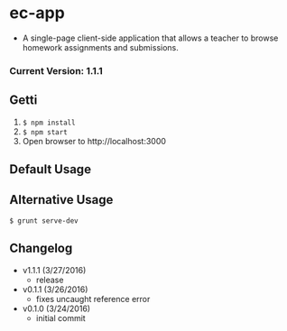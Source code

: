 # ec-app
- A single-page client-side application that allows a teacher to browse homework assignments and submissions.

### Current Version: 1.1.1

## Getti
1. ```$ npm install```
2. ```$ npm start```
3. Open browser to http://localhost:3000

## Default Usage


## Alternative Usage
```$ grunt serve-dev```

## Changelog
- v1.1.1 (3/27/2016)
	- release
- v0.1.1 (3/26/2016)
	- fixes uncaught reference error
- v0.1.0 (3/24/2016)
	- initial commit